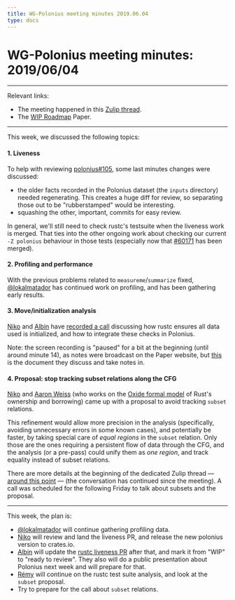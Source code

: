 ```yaml
---
title: WG-Polonius meeting minutes 2019.06.04
type: docs
---
```

# WG-Polonius meeting minutes: 2019/06/04
---

Relevant links:
- The meeting happened in this [Zulip thread](https://rust-lang.zulipchat.com/#narrow/stream/186049-t-compiler.2Fwg-polonius/topic/meeting.202019.2E06.2E04).
- The [WIP Roadmap](https://paper.dropbox.com/doc/Polonius-Roadmap--AY6C806s~AZK~e7wagmys2_wAg-hk3a9ynduUN2gk1A0NNTF) Paper.

---

This week, we discussed the following topics:

#### 1. Liveness

To help with reviewing [polonius#105](https://github.com/rust-lang/polonius/pull/105), some last minutes changes were discussed:
- the older facts recorded in the Polonius dataset (the `inputs` directory) needed regenerating. This creates a huge diff for review, so separating those out to be "rubberstamped" would be interesting.
- squashing the other, important, commits for easy review.

In general, we'll still need to check rustc's testsuite when the liveness work is merged. That ties into the other ongoing work about checking our current `-Z polonius` behaviour in those tests (especially now that [#60171](https://github.com/rust-lang/rust/pull/60171) has been merged). 


#### 2. Profiling and performance

With the previous problems related to `measureme`/`summarize` fixed, [@lokalmatador] has continued work on profiling, and has been gathering early results.

#### 3. Move/initialization analysis

[Niko] and [Albin] have [recorded a call](https://www.youtube.com/watch?v=ilv9V-328HI) discussing how rustc ensures all data used is initialized, and how to integrate these checks in Polonius. 

Note: the screen recording is "paused" for a bit at the beginning (until around minute 14), as notes were broadcast on the Paper website, but [this](https://paper.dropbox.com/doc/Polonius-and-initialization-mNvR4jqITCdsJDUMEhFbv) is the document they discuss and take notes in.

#### 4. Proposal: stop tracking subset relations along the CFG

[Niko] and [Aaron Weiss] (who works on the [Oxide formal model](https://aaronweiss.us/pubs/draft19-oxide.pdf) of Rust's ownership and borrowing) came up with a proposal to avoid tracking `subset` relations.

This refinement would allow more precision in the analysis (specifically, avoiding unnecessary errors in some known cases), and potentially be faster, by taking special care of _equal regions_ in the `subset` relation. Only those are the ones requiring a persistent flow of data through the CFG, and the analysis (or a pre-pass) could unify them as _one region_, and track equality instead of subset relations.

There are more details at the beginning of the dedicated Zulip thread — [around this point](https://rust-lang.zulipchat.com/#narrow/stream/186049-t-compiler.2Fwg-polonius/topic/subset.20relations.20and.20polonius/near/167212574) — (the conversation has continued since the meeting). A call was scheduled for the following Friday to talk about subsets and the proposal.

---

This week, the plan is:
- [@lokalmatador] will continue gathering profiling data.
- [Niko] will review and land the liveness PR, and release the new polonius version to crates.io.
- [Albin] will update the [rustc liveness PR](https://github.com/rust-lang/rust/pull/60266) after that, and mark it from "WIP" to "ready to review". They also will do a public presentation about Polonius next week and will prepare for that.
- [Rémy] will continue on the rustc test suite analysis, and look at the `subset` proposal.
- Try to prepare for the call about `subset` relations.

[Albin]: https://github.com/albins
[Niko]: https://github.com/nikomatsakis
[@lokalmatador]: https://github.com/lokalmatador
[Aaron Weiss]: https://github.com/aatxe
[Rémy]: https://github.com/lqd